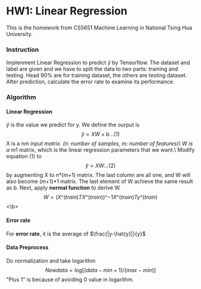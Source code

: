 # HW1: Linear Regression
This is the homework from CS5651 Machine Learning in National Tsing Hua University.

### Instruction
Implenment Linear Regression to predict $\hat{y}$ by Tensorflow. The dataset and label are given and we have to split the data to two parts: training and testing. Head 90% are for training dataset, the others are testing dataset. After prediction, calculate the error rate to examine its performance.

### Algorithm
#### Linear Regression
$\hat{y}$ is the value we predict for y. We define the ourput is 
$$\hat{y}=XW+b ...(1)$$ 
X is a n*m input matrix. (n: number of samples, m: number of features)\\
W is a m*1 matrix, which is the linear regression parameters that we want.\\
Modify equation (1) to
$$\hat{y}=XW ...(2)$$ 
by augmenting X to n*(m+1) matrix. The last column are all one, and W will also become (m+1)*1 matrix. The last element of W achieve the same result as b. </b>
Next, apply **normal function** to derive W.
$$W=(X\^{(train)T}X\^{(train)})\^{-1}X\^{(train)T}y\^{(train)}$$
<\b>

#### Error rate
For **error rate**, it is the average of $\frac{|y-\hat{y}|}{y}$

#### Data Preprocess
Do normalization and take logarithm
$$New data=log[(data-min+1)/(max-min)]$$
"Plus 1" is because of avoiding 0 value in logarithm.

